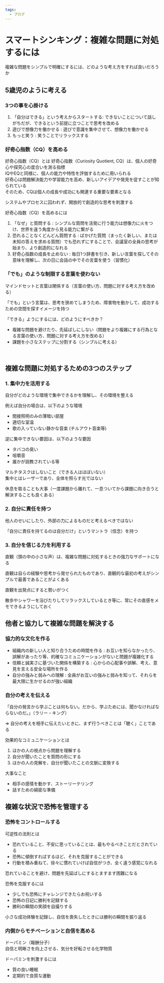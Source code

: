 ```yaml
---
tags:
  - ブログ  
---
```


# スマートシンキング：複雑な問題に対処するには
複雑な問題をシンプルで明確にするには、どのような考え方をすれば良いだろうか

## 5歳児のように考える
### 3つの事を心掛ける

1. 「自分はできる」という考えからスタートする: できないことについて話しがちだが、できるという前提に立つことで思考を改める
2. 遊びで想像力を働かせる : 遊びで意識を集中させて、想像力を働かせる
3. もっと笑う : 笑うことでリラックスする

### 好奇心指数（CQ）を高める

好奇心指数（CQ）とは
好奇心指数（Curiosity Quotient, CQ）は、個人の好奇心や探究心の度合いを測る指標<br />
IQやEQと同様に、個人の能力や特性を評価するために用いられる<br />
好奇心は問題解決能力や学習能力を高め、新しいアイデアや発見を促すことが知られている<br />
そのため、CQは個人の成長や成功にも関連する重要な要素となる<br />

システムやプロセスに囚われず、開放的で創造的な思考を刺激する

好奇心指数（CQ）を高めるには
1. 「なぜ」と質問する : シンプルな質問を活発に行う能力は想像力に火をつけ、世界を違う角度から見る能力に繋がる
2. 恐れることなくどんどん質問する : ばかげた質問（まったく新しい、または未知の答えを求める質問）でも恐れずにすることで、会議室の全員の思考が始まり、より創造的になれる
3. 好奇心指数の成長を止めない : 毎日1つ辞書を引き、新しい言葉を探してその意味を理解し、次の日に会話の中でその言葉を使う（習慣化）

### 「でも」のような制限する言葉を使わない
マインドセットと言葉は関係する（言葉の使い方、問題に対する考え方を改める）

「でも」という言葉は、思考を狭めてしまうため、障害物を動かして、成功するための空間を探すイメージを持つ

「できる」ようにするには、どのようにすべきか？
- 複雑な問題を避けたり、先延ばしにしない（問題をより複雑にする行為となる言葉の使い方、問題に対する考え方を改める）
- 課題を小さなステップに分割する（シンプルに考える）

<br />

## 複雑な問題に対処するための3つのステップ

### 1. 集中力を活用する
自分がどのような環境で集中できるかを理解し、その環境を整える<br />

例えば自分の場合は、以下のような環境
- 間接照明のみの薄暗い部屋
- 適切な室温
- 歌の入っていない静かな音楽 (チルアウト音楽等)

逆に集中できない要因は、以下のような要因
- タバコの臭い
- 咀嚼音
- 誰かが説教されている等

マルチタスクはしないこと（できる人はほぼいない）<br />
集中とはレーザーであり、全体を照らす光ではない

休息を取ることも大事（一度課題から離れて、一息ついてから課題に向き合うと解決することも良くある）

### 2. 自分に責任を持つ
他人のせいにしたり、外部の力によるものだと考えるべきではない

「自分に責任を持てるのは自分だけ」というマントラ（信念）を持つ

### 3. 自分を信じる力を利用する
直観（頭の中の小さな声）は、複雑な問題に対処するときの強力なサポートになる

直観は自らの経験や思考から発せられたものであり、直観的な最初の考えがシンプルで最善であることがよくある

直観を出発点にすると勢いがつく

散歩やシャワーを浴びたりしてリラックスしているとき等に、常にその直感をメモできるようにしておく

## 他者と協力して複雑な問題を解決する

### 協力的な文化を作る
- 組織内の新しい人と知り合うための時間を作る : お互いを知らなかったり、誤解があったり等、的確なコミュニケーションがないと問題が複雑化する
- 信頼と誠実さに基づいた関係を構築する : 心からの心配事や誤解、考え、意見を言える安全な場所を作る
- 自分の強みと弱みへの理解 : 全員がお互いの強みと弱みを知って、それらを最大限に生かせるのが強い組織

### 自分の考えを伝える
「自分の発言から学ぶことは何もない。だから、学ぶためには、聞かなければならないのだ。」（ラリー・キング）

=> 自分の考えを相手に伝えたいときに、まず行うべきことは「聴く」ことである

効果的なコミュニケーションとは
1. ほかの人の視点から問題を理解する
2. 自分が聞いたことを質問の形にする
3. ほかの人の見解を、自分が聞いたことの文脈に変換する

大事なこと
- 相手の感情を動かす、ストーリーテリング
- 話すための綿密な準備

## 複雑な状況で恐怖を管理する

### 恐怖をコントロールする

可逆性の法則とは
- 恐れていること、不安に思っていることは、最もやるべきことだとされている
- 恐怖に傾倒すればするほど、それを克服することができる
- 行動を積み重ねて、徐々に慣れていけば自信がつき、全く違う感覚になれる

恐れていることを避け、問題を先延ばしにするとますます困難になる

恐怖を克服するには
- 少しでも恐怖にチャレンジできたらお祝いする
- 恐怖の日記に勝利を記録する
- 勝利の瞬間の笑顔を自撮りする

小さな成功体験を記録し、自信を喪失したときには勝利の瞬間を振り返る

### 内側からモチベーションと自信を高める

ドーパミン（報酬分子）<br />
自信と明晰さを向上させる、気分を好転させる化学物質

ドーパミンを刺激するには
- 質の良い睡眠
- 定期的で良質な運動